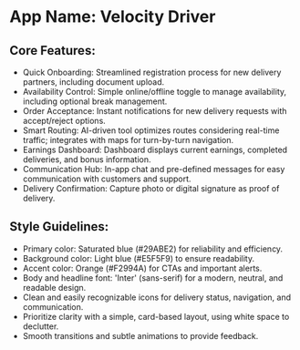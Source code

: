 # **App Name**: Velocity Driver

## Core Features:

- Quick Onboarding: Streamlined registration process for new delivery partners, including document upload.
- Availability Control: Simple online/offline toggle to manage availability, including optional break management.
- Order Acceptance: Instant notifications for new delivery requests with accept/reject options.
- Smart Routing: AI-driven tool optimizes routes considering real-time traffic; integrates with maps for turn-by-turn navigation.
- Earnings Dashboard: Dashboard displays current earnings, completed deliveries, and bonus information.
- Communication Hub: In-app chat and pre-defined messages for easy communication with customers and support.
- Delivery Confirmation: Capture photo or digital signature as proof of delivery.

## Style Guidelines:

- Primary color: Saturated blue (#29ABE2) for reliability and efficiency.
- Background color: Light blue (#E5F5F9) to ensure readability.
- Accent color: Orange (#F2994A) for CTAs and important alerts.
- Body and headline font: 'Inter' (sans-serif) for a modern, neutral, and readable design.
- Clean and easily recognizable icons for delivery status, navigation, and communication.
- Prioritize clarity with a simple, card-based layout, using white space to declutter.
- Smooth transitions and subtle animations to provide feedback.